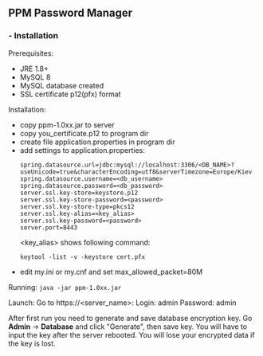 ## PPM Password Manager
### - Installation
Prerequisites:
+ JRE 1.8+
+ MySQL 8
+ MySQL database created
+ SSL certificate p12(pfx) format

Installation:
+ copy ppm-1.0xx.jar to server
+ copy you_certificate.p12 to program dir
+ create file application.properties in program dir
+ add settings to application.properties:
  ```
  spring.datasource.url=jdbc:mysql://localhost:3306/<DB_NAME>?useUnicode=true&characterEncoding=utf8&serverTimezone=Europe/Kiev
  spring.datasource.username=<db_username>
  spring.datasource.password=<db_password>
  server.ssl.key-store=keystore.p12
  server.ssl.key-store-password=<password>
  server.ssl.key-store-type=pkcs12
  server.ssl.key-alias=<key_alias>
  server.ssl.key-password=<password>
  server.port=8443
  ```
  <key_alias> shows following command:
  ```
  keytool -list -v -keystore cert.pfx
  ```
+ edit my.ini or my.cnf and set max_allowed_packet=80M

Running:
`java -jar ppm-1.0xx.jar`

Launch:
Go to https://<server_name>:<port>
Login: admin
Password: admin

After first run you need to generate and save database encryption key.
Go __Admin__ -> __Database__ and click "Generate", then save key.
You will have to input the key after the server rebooted.
You will lose your encrypted data if the key is lost.